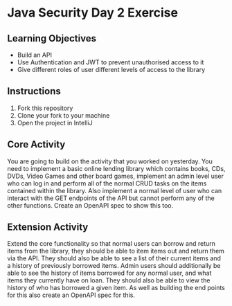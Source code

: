 # Java Security Day 2 Exercise

## Learning Objectives
- Build an API
- Use Authentication and JWT to prevent unauthorised access to it
- Give different roles of user different levels of access to the library

## Instructions

1. Fork this repository
2. Clone your fork to your machine
3. Open the project in IntelliJ

## Core Activity

You are going to build on the activity that you worked on yesterday. You need to implement a basic online lending library which contains books, CDs, DVDs, Video Games and other board games, implement an admin level user who can log in and perform all of the normal CRUD tasks on the items contained within the library. Also implement a normal level of user who can interact with the GET endpoints of the API but cannot perform any of the other functions. Create an OpenAPI spec to show this too.

## Extension Activity

Extend the core functionality so that normal users can borrow and return items from the library, they should be able to item items out and return them via the API. They should also be able to see a list of their current items and a history of previously borrowed items. Admin users should additionally be able to see the history of items borrowed for any normal user, and what items they currently have on loan. They should also be able to view the history of who has borrowed a given item. As well as building the end points for this also create an OpenAPI spec for this.


